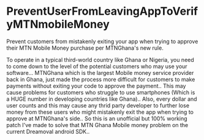 # PreventUserFromLeavingAppToVerifyMTNmobileMoney
Prevent customers from mistakenly exiting your app when trying to approve their MTN Mobile Money purchase per MTNGhana's new rule.


To operate in a typical third-world country like Ghana or Nigeria, you need to come down to the level of the potential customers who may use your software...        MTNGhana which is the largest Mobile money service provider back in Ghana, just made the process more difficult for customers to make payments without exiting your code to approve the payment.. This may cause problems for customers who struggle to use smartphones (Which is a HUGE number in developing countries like Ghana)..   Also, every dollar and user counts and this may cause any thrid party developer to further lose money from these users who might mistakenly exit the app when trying to approve at MTNGhana's side..     So this is an unofficial but 100% working patch I've made to solve that MTN Ghana Mobile money problem on the current Dreamoval android SDK..
